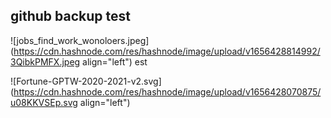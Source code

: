 ## github backup test


![jobs_find_work_wonoloers.jpeg](https://cdn.hashnode.com/res/hashnode/image/upload/v1656428814992/3QibkPMFX.jpeg align="left")
est

![Fortune-GPTW-2020-2021-v2.svg](https://cdn.hashnode.com/res/hashnode/image/upload/v1656428070875/u08KKVSEp.svg align="left")
